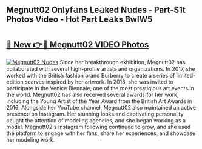 ## Megnutt02 Onlyf𝚊ns Le𝚊ked N𝚞des - Part-S1t Photos Video - Hot Part Le𝚊ks BwIW5

# <h2><a href="http://ac26007.deff.icu/?id=Megnutt02">🔗 New 👉🔴 Megnutt02 VIDEO Photos</a></h2>

[![Megnutt02 N𝚞des](https://i.imgur.com/rIISA9y.gif)](http://ac26007.deff.icu/?id=Megnutt02)
Since her breakthrough exhibition, Megnutt02 has collaborated with several high-profile artists and organizations. In 2017, she worked with the British fashion brand Burberry to create a series of limited-edition scarves inspired by her artwork. In 2018, she was invited to participate in the Venice Biennale, one of the most prestigious art events in the world. Megnutt02 has also received several awards for her work, including the Young Artist of the Year Award from the British Art Awards in 2016. Alongside her YouTube channel, Megnutt02 also maintained an active presence on Instagram. Her stunning looks and captivating personality caught the attention of modeling agencies, and she began working as a model. Megnutt02's Instagram following continued to grow, and she used the platform to engage with her fans, share her experiences, and showcase her modeling work.
